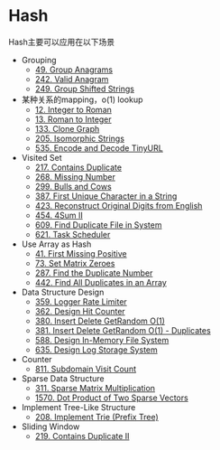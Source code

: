 # Hash

Hash主要可以应用在以下场景

* Grouping
  * [49. Group Anagrams](https://leetcode.com/problems/group-anagrams)
  * [242. Valid Anagram](https://leetcode.com/problems/valid-anagram)
  * [249. Group Shifted Strings](https://leetcode.com/problems/group-shifted-strings)
* 某种关系的mapping，o(1) lookup
  * [12. Integer to Roman](https://leetcode.com/problems/integer-to-roman)
  * [13. Roman to Integer](https://leetcode.com/problems/roman-to-integer)
  * [133. Clone Graph](https://leetcode.com/problems/clone-graph)
  * [205. Isomorphic Strings](https://leetcode.com/problems/isomorphic-strings)
  * [535. Encode and Decode TinyURL](https://leetcode.com/problems/encode-and-decode-tinyurl)
* Visited Set
  * [217. Contains Duplicate](https://leetcode.com/problems/contains-duplicate)
  * [268. Missing Number](https://leetcode.com/problems/missing-number)
  * [299. Bulls and Cows](https://leetcode.com/problems/bulls-and-cows)
  * [387. First Unique Character in a String](https://leetcode.com/problems/first-unique-character-in-a-string)
  * [423. Reconstruct Original Digits from English](https://leetcode.com/problems/reconstruct-original-digits-from-english)
  * [454. 4Sum II](https://leetcode.com/problems/4sum-ii)
  * [609. Find Duplicate File in System](https://leetcode.com/problems/find-duplicate-file-in-system)
  * [621. Task Scheduler](https://leetcode.com/problems/task-scheduler)
* Use Array as Hash
  * [41. First Missing Positive](https://leetcode.com/problems/first-missing-positive)
  * [73. Set Matrix Zeroes](https://leetcode.com/problems/set-matrix-zeroes)
  * [287. Find the Duplicate Number](https://leetcode.com/problems/find-the-duplicate-number)
  * [442. Find All Duplicates in an Array](https://leetcode.com/problems/find-all-duplicates-in-an-array)
* Data Structure Design
  * [359. Logger Rate Limiter](https://leetcode.com/problems/logger-rate-limiter)
  * [362. Design Hit Counter](https://leetcode.com/problems/design-hit-counter)
  * [380. Insert Delete GetRandom O(1)](https://leetcode.com/problems/insert-delete-getrandom-o1)
  * [381. Insert Delete GetRandom O(1) - Duplicates ](https://leetcode.com/problems/insert-delete-getrandom-o1-duplicates-allowed)
  * [588. Design In-Memory File System](https://leetcode.com/problems/design-in-memory-file-system)
  * [635. Design Log Storage System](https://leetcode.com/problems/design-log-storage-system)
* Counter
  * [811. Subdomain Visit Count](https://leetcode.com/problems/subdomain-visit-count)
* Sparse Data Structure
  * [311. Sparse Matrix Multiplication](https://leetcode.com/problems/sparse-matrix-multiplication)
  * [1570. Dot Product of Two Sparse Vectors](https://leetcode.com/problems/dot-product-of-two-sparse-vectors)
* Implement Tree-Like Structure
  * [208. Implement Trie (Prefix Tree)](https://leetcode.com/problems/implement-trie-prefix-tree)
* Sliding Window
  * [219. Contains Duplicate II](https://leetcode.com/problems/contains-duplicate-ii)
